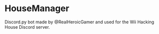 # HouseManager
Discord.py bot made by @RealHeroicGamer and used for the Wii Hacking House Discord server.
